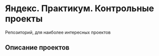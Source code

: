 # Яндекс. Практикум. Контрольные проекты
Репозиторий, для наиболее интересных проектов
## Описание проектов

